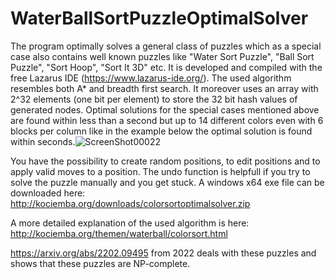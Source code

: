 # WaterBallSortPuzzleOptimalSolver
The program optimally solves a general class of puzzles which as a special case also contains well known puzzles like "Water Sort Puzzle", "Ball Sort Puzzle", "Sort Hoop", "Sort It 3D" etc. It is developed and compiled with the free Lazarus IDE (https://www.lazarus-ide.org/).
The used algorithm resembles both A* and breadth first search. It moreover uses an array with 2^32 elements (one bit per element) to store the 32 bit hash values of generated nodes. Optimal solutions for the special cases mentioned above are found within less than a second but up to 14 different colors even with 6 blocks per column like in the example below the optimal solution is found within seconds.![ScreenShot00022](https://user-images.githubusercontent.com/27646885/119711084-67f1c300-be5f-11eb-9d24-8caf1e17d7c7.png)

You have the possibility to create random positions, to edit positions and to apply valid moves to a position. The undo function is helpfull if you try to solve the puzzle manually and you get stuck.
A windows x64 exe file can be downloaded here:<br>
http://kociemba.org/downloads/colorsortoptimalsolver.zip

A more detailed explanation of the used algorithm is here:<br>
http://kociemba.org/themen/waterball/colorsort.html

https://arxiv.org/abs/2202.09495 from 2022 deals with these puzzles and shows that these puzzles are NP-complete. 
